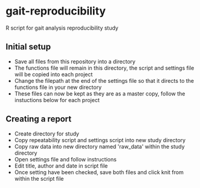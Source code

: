 # gait-reproducibility
R script for gait analysis reproducibility study

## Initial setup
- Save all files from this repository into a directory
- The functions file will remain in this directory, the script and settings file will be copied into each project
- Change the filepath at the end of the settings file so that it directs to the functions file in your new directory
- These files can now be kept as they are as a master copy, follow the instuctions below for each project

## Creating a report
- Create directory for study
- Copy repeatability script and settings script into new study directory
- Copy raw data into new directory named 'raw_data' within the study directory
- Open settings file and follow instructions
- Edit title, author and date in script file
- Once setting have been checked, save both files and click knit from within the script file
